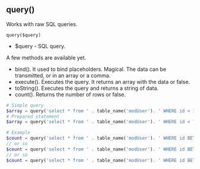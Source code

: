## query()
Works with raw SQL queries.

```query($query)```
- $query - SQL query.   

A few methods are available yet.
* bind(). It used to bind placeholders. Magical. The data can be transmitted, or in an array or a comma.
* execute(). Executes the query. It returns an array with the data or false.
* toString(). Executes the query and returns a string of data.
* count(). Returns the number of rows or false.
```php
# Simple query
$array = query('select * from ' . table_name('modUser'). ' WHERE id < 10')->execute();
# Prepared statement
$array = query('select * from ' . table_name('modUser'). ' WHERE id < ?')->execute(10);

# Example
$count = query('select * from ' . table_name('modUser'). ' WHERE id BETWEEN ? AND ?')->bind(10,20)->count();
// or so
$count = query('select * from ' . table_name('modUser'). ' WHERE id BETWEEN ? AND ?')->count(10,20);
// or so
$count = query('select * from ' . table_name('modUser'). ' WHERE id BETWEEN ? AND ?')->count(array(10,20));
```